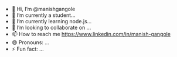 - 👋 Hi, I’m @manishgangole
- 👀 I’m currently a student...
- 🌱 I’m currently learning node.js...
- 💞️ I’m looking to collaborate on ...
- 📫 How to reach me https://www.linkedin.com/in/manish-gangole
- 😄 Pronouns: ...
- ⚡ Fun fact: ...

<!---
manishgangole/manishgangole is a ✨ special ✨ repository because its `README.md` (this file) appears on your GitHub profile.
You can click the Preview link to take a look at your changes.
--->
